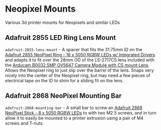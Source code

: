 # Neopixel Mounts

Various 3d printer mounts for Neopixels and similar LEDs

## Adafruit 2855 LED Ring Lens Mount

`adafruit-2855-lens-mount` - A spacer that fits the 31.75mm ID on the [Adafruit 2855 NeoPixel Ring - 16 x 5050 RGBW LEDs w/ Integrated Drivers](https://www.adafruit.com/product/2855) and adapts it to fit over the 28mm OD of the LS-2717CS lens included with the [Arducam B0032 5MP OV5647 Camera Module with CS mount Lens](https://www.arducam.com/product/arducam-5mp-cs-mount-camera-module-raspbery-pi/). Allows the Neopixel ring to just slip over the barrel of the lens. Snaps very nicely into the center of the Neopixel ring, but may need a few pieces of electrical tape on the ID to shim for a sliding fit on the lens.

## Adafruit 2868 NeoPixel Mounting Bar

`adafruit-2868-mounting-bar` - A small bar to screw an [Adafruit 2868 NeoPixel Stick - 8 x 5050 RGBW LEDs](https://www.adafruit.com/product/2868#technical-details) to with two M2.5 screws, and in turn allow it to easily be mounted to a printer extrusion using a pair of M4 screws and T-nuts.
